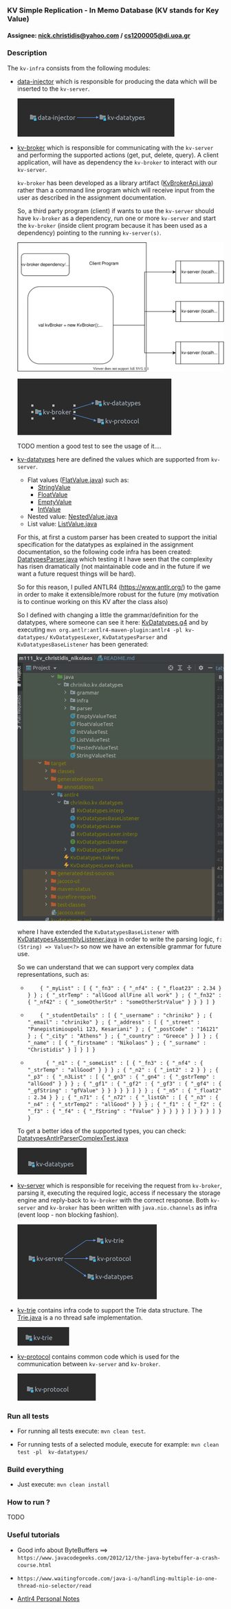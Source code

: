 ### KV Simple Replication - In Memo Database (KV stands for Key Value)

#### Assignee: nick.christidis@yahoo.com / cs1200005@di.uoa.gr



### Description


The `kv-infra` consists from the following modules:
* [data-injector](data-injector/README.md) which is responsible for producing the data which will be inserted to
  the `kv-server`.
  

  ![](data_injector_depends.png)

    
* [kv-broker](kv-broker/README.md) which is responsible for communicating with the `kv-server` and performing the supported actions
  (get, put, delete, query). A client application, will have as dependency the `kv-broker` to interact with our `kv-server`.

  `kv-broker` has been developed as a library artifact ([KvBrokerApi.java](kv-broker/src/main/java/chriniko/kv/broker/KvBrokerApi.java)) 
  rather than a command line program which will receive input from the user as described in the assignment documentation.

  So, a third party program (client) if wants to use the `kv-server` should have `kv-broker` as a dependency, run one or more `kv-server`
  and start the `kv-broker` (inside client program because it has been used as a dependency) pointing to the running `kv-server(s)`.
  
  ![](broker_architecture.svg)


  ![](kv_broker_depends.png)

  TODO mention a good test to see the usage of it....


* [kv-datatypes](kv-datatypes/README.md) here are defined the values which are supported from `kv-server`.
    * Flat values ([FlatValue.java](kv-datatypes/src/main/java/chriniko/kv/datatypes/FlatValue.java)) such as:
      * [StringValue](kv-datatypes/src/main/java/chriniko/kv/datatypes/StringValue.java)
      * [FloatValue](kv-datatypes/src/main/java/chriniko/kv/datatypes/StringValue.java)
      * [EmptyValue](kv-datatypes/src/main/java/chriniko/kv/datatypes/StringValue.java)
      * [IntValue](kv-datatypes/src/main/java/chriniko/kv/datatypes/StringValue.java)
    * Nested value: [NestedValue.java](kv-datatypes/src/main/java/chriniko/kv/datatypes/NestedValue.java)
    * List value: [ListValue.java](kv-datatypes/src/main/java/chriniko/kv/datatypes/ListValue.java)
    

  
  For this, at first a custom parser has been created to support the initial specification for the datatypes as explained in the
  assignment documentation, so the following code infra has been created: [DatatypesParser.java](kv-datatypes/src/main/java/chriniko/kv/datatypes/parser/DatatypesParser.java)
  which testing it I have seen that the complexity has risen dramatically (not maintainable code and in the future if we want
  a future request things will be hard).
  
  So for this reason, I pulled ANTLR4 (https://www.antlr.org/) to the game in
  order to make it extensible/more robust for the future (my motivation is to continue working on this KV after the class also)
    
  So I defined with changing a little the grammar/definition for the datatypes, where someone can see it here: [KvDatatypes.g4](kv-datatypes/src/main/antlr4/chriniko/kv/datatypes/KvDatatypes.g4)
  and by executing `mvn org.antlr:antlr4-maven-plugin:antlr4 -pl kv-datatypes/`
  `KvDatatypesLexer`, `KvDatatypesParser` and `KvDatatypesBaseListener` has been generated:
  
  ![](kv-datatypes/antlr4_generated_code.png)
  
  where I have extended the `KvDatatypesBaseListener` with [KvDatatypesAssemblyListener.java](kv-datatypes/src/main/java/chriniko/kv/datatypes/grammar/KvDatatypesAssemblyListener.java) in order to write the parsing logic,
  `f: (String) => Value<?>`
  so now we have an extensible grammar for future use.

  So we can understand that we can support very complex data representations, such as:
  * ```text
        { "_myList" : [ { "_fn3" : { "_nf4" : { "_float23" : 2.34 } } } ; { "_strTemp" : "allGood allFine all work" } ; { "_fn32" : { "_nf42" : { "_someOtherStr" : "someOtherStrValue" } } } ] }
    ```

  * ```text
        { "_studentDetails" : [ { "_username" : "chriniko" } ; { "_email" : "chriniko" } ; { "_address" : [ { "_street" : "Panepistimioupoli 123, Kesariani" } ; { "_postCode" : "16121" } ; { "_city" : "Athens" } ; { "_country" : "Greece" } ] } ; { "_name" : [ { "_firstname" : "Nikolaos" } ; { "_surname" : "Christidis" } ] } ] }
    ```

  * ```text
          { "_n1" : { "_someList" : [ { "_fn3" : { "_nf4" : { "_strTemp" : "allGood" } } } ; { "_n2" : { "_int2" : 2 } } ; { "_p3" : { "_n3List" : [ { "_gn3" : { "_gn4" : { "_gstrTemp" : "allGood" } } } ; { "_gf1" : { "_gf2" : { "_gf3" : { "_gf4" : { "_gfString" : "gfValue" } } } } } ] } } ; { "_n5" : { "_float2" : 2.34 } } ; { "_n71" : { "_n72" : { "_listGh" : [ { "_n3" : { "_n4" : { "_strTemp2" : "allGood" } } } ; { "_f1" : { "_f2" : { "_f3" : { "_f4" : { "_fString" : "fValue" } } } } } ] } } } ] } }
    ```

  To get a better idea of the supported types, you can check: [DatatypesAntlrParserComplexTest.java](kv-datatypes/src/test/java/chriniko/kv/datatypes/parser/antlr/DatatypesAntlrParserComplexTest.java)

  ![](kv_datatypes_depends.png)



  
* [kv-server](kv-server/README.md) which is responsible for receiving the request from `kv-broker`, parsing it, executing
  the required logic, access if necessary the storage engine and reply-back to `kv-broker` with the correct response.
  Both `kv-server` and `kv-broker` has been written with `java.nio.channels` as infra (event loop - non blocking fashion).

  ![](kv_server_depends.png)


    
* [kv-trie](kv-trie/README.md) contains infra code to support the Trie data structure. The [Trie.java](kv-trie/src/main/java/chriniko/kv/trie/Trie.java)
  is a no thread safe implementation.

  ![](kv_trie_depends.png)



* [kv-protocol](kv-protocol/README.md) contains common code which is used for the communication between `kv-server` and `kv-broker`.

  ![](kv_protocol_depends.png)


### Run all tests
* For running all tests execute: `mvn clean test`.

* For running tests of a selected module, execute for example: `mvn clean test -pl  kv-datatypes/`





### Build everything
* Just execute: `mvn clean install`



### How to run ?

TODO








### Useful tutorials
* Good info about ByteBuffers ==> `https://www.javacodegeeks.com/2012/12/the-java-bytebuffer-a-crash-course.html`

* `https://www.waitingforcode.com/java-i-o/handling-multiple-io-one-thread-nio-selector/read`

* [Antlr4 Personal Notes](kv-datatypes/antlr4_notes)